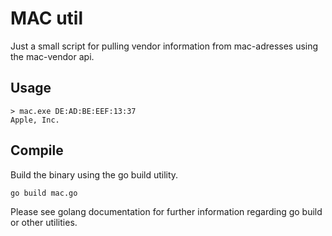 # MAC util #
Just a small script for pulling vendor information from mac-adresses using the mac-vendor api.

## Usage ##
```
> mac.exe DE:AD:BE:EEF:13:37
Apple, Inc.
```

## Compile ##
Build the binary using the go build utility.
```
go build mac.go
```
Please see golang documentation for further information regarding go build or other utilities.